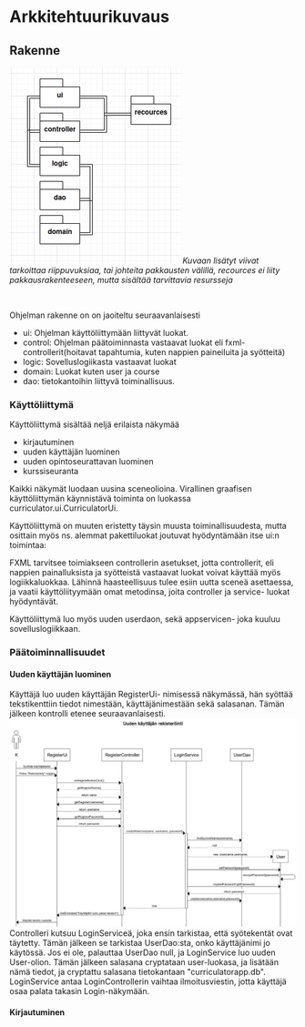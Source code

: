 # Arkkitehtuurikuvaus
## Rakenne
<img src ="https://raw.githubusercontent.com/nothros/ot-harjoitustyo/master/CurriculatorApp/dokumentaatio/kuvat/pakkauspuu.png">
<em> Kuvaan lisätyt viivat tarkoittaa riippuvuksiaa, tai johteita pakkausten välillä, recources ei liity pakkausrakenteeseen, mutta sisältää tarvittavia resursseja</em>
<p>&nbsp;</p>

<p> Ohjelman rakenne on on jaoiteltu seuraavanlaisesti</p>

  - ui: Ohjelman käyttöliittymään liittyvät luokat.
  - control: Ohjelman päätoiminnasta vastaavat luokat eli fxml- controllerit(hoitavat tapahtumia, kuten nappien paineiluita ja syötteitä)
  - logic: Sovelluslogiikasta vastaavat luokat
  - domain: Luokat kuten user ja course
  - dao: tietokantoihin liittyvä toiminallisuus.
  

### Käyttöliittymä

Käyttöliittymä sisältää neljä erilaista näkymää

   - kirjautuminen
   - uuden käyttäjän luominen
   - uuden opintoseurattavan luominen
   - kurssiseuranta

Kaikki näkymät luodaan uusina sceneolioina.
Virallinen graafisen käyttöliittymän käynnistävä toiminta on luokassa curriculator.ui.CurriculatorUi.

Käyttöliittymä on muuten eristetty täysin muusta toiminallisuudesta, mutta osittain myös ns. alemmat pakettiluokat joutuvat hyödyntämään itse ui:n toimintaa:

FXML tarvitsee toimiakseen controllerin asetukset, jotta controllerit, eli nappien painalluksista ja syötteistä vastaavat luokat voivat käyttää myös logiikkaluokkaa. Lähinnä haasteellisuus tulee esiin uutta sceneä asettaessa, ja vaatii käyttöliityymään omat metodinsa, joita controller ja service- luokat hyödyntävät.


Käyttöliittymä luo myös uuden userdaon, sekä appservicen- joka kuuluu sovelluslogiikkaan.

### Päätoiminnallisuudet
#### Uuden käyttäjän luominen
Käyttäjä luo uuden käyttäjän RegisterUi- nimisessä näkymässä, hän syöttää tekstikenttiin tiedot nimestään, käyttäjänimestään sekä salasanan. Tämän jälkeen kontrolli etenee seuraavanlaisesti.
<img src ="https://raw.githubusercontent.com/nothros/ot-harjoitustyo/master/CurriculatorApp/dokumentaatio/kuvat/uusikayttajakaavio.png">
Controlleri kutsuu LoginServiceä, joka ensin tarkistaa, että syötekentät ovat täytetty. Tämän jälkeen se tarkistaa UserDao:sta, onko käyttäjänimi jo käytössä. Jos ei ole, palauttaa UserDao null, ja LoginService luo uuden User-olion. Tämän jälkeen salasana cryptataan user-luokasa, ja lisätään nämä tiedot, ja cryptattu salasana tietokantaan "curriculatorapp.db". LoginService antaa LoginControllerin vaihtaa ilmoitusviestin, jotta käyttäjä osaa palata takasin Login-näkymään.
#### Kirjautuminen




